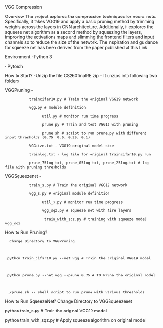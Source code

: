 
VGG Compression

Overview
The project explores the compression techniques for neural nets. Specifically, it takes VGG19 and apply a basic pruning method by trimming weights across the layers in CNN architecture. Additionally, it explores the squeeze net algorithm as a second method by squeezing the layers, improving the activations maps and slimming the frontend filters and input channels so to reduce the size of the network. The inspiration and guidance for squeeze net has been derived from the paper published at this Link  

Environment
·       Python 3

·       Pytorch

 

 

How to Start?
·       Unzip the file CS260finalRB.zip – It unzips into following two folders

 

VGGPruning -

               traincifar10.py # Train the original VGG19 network

               vgg.py # module definition

                     util.py # monitor run time progress

                     prune.py # Train and test VGG16 with pruning

                     prune.sh # script to run prune.py with different input thresholds (0.75, 0.5, 0.25, 0.1)

               VGGsize.txt - VGG19 original model size

               trainlog.txt - log file for original traincifar10.py run

               prune_75log.txt, prune_05log.txt, prune_25log.txt # log file with pruning thresholds

VGGSqueezenet -

               train_s.py # Train the original VGG19 network

               vgg_s.py # original module definition

                     util_s.py # monitor run time progress

                     vgg_sqz.py # squeeze net with fire layers

                      train_with_sqz.py # training with squeeze model vgg_sqz

How to Run Pruning?
           

      Change Directory to VGGPruning

 

     python train_cifar10.py --net vgg # Train the original VGG19 model

 

     python prune.py --net vgg --prune 0.75 # TO Prune the original model

    

     ./prune.sh -- Shell script to run prune with various thresholds

    

 

How to Run SqueezeNet?
Change Directory to VGGSqueezenet

 

python train_s.py # Train the original VGG19 model

python train_with_sqz.py # Apply squeeze algorithm on original model
